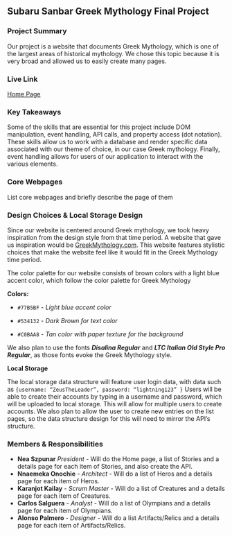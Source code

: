 ## Subaru Sanbar Greek Mythology Final Project

### Project Summary

Our project is a website that documents Greek Mythology, which is one of the largest areas of historical mythology. We chose this topic because it is very broad and allowed us to easily create many pages.

### Live Link

[Home Page](https://nszp.github.io/newmn-n-200-sanbar/final)

### Key Takeaways

Some of the skills that are essential for this project include DOM manipulation, event handling, API calls, and property access (dot notation). These skills allow us to work with a database and render specific data associated with our theme of choice, in our case Greek mythology. Finally, event handling allows for users of our application to interact with the various elements.

### Core Webpages

List core webpages and briefly describe the page of them

### Design Choices & Local Storage Design

Since our website is centered around Greek mythology, we took heavy inspiration from the design style from that time period. A website that gave us inspiration would be [GreekMythology.com](https://www.greekmythology.com/). This website features stylistic choices that make the website feel like it would fit in the Greek Mythology time period.

The color palette for our website consists of brown colors with a light blue accent color, which follow the color palette for Greek Mythology

**Colors:**

- `#77B5BF` - _Light blue accent color_

- `#534132` - _Dark Brown for text color_

- `#C0BAA8` - _Tan color with paper texture for the background_

We also plan to use the fonts _**Disalina Regular**_ and _**LTC Italian Old Style Pro Regular**_, as those fonts evoke the Greek Mythology style.

**Local Storage**

The local storage data structure will feature user login data, with data such as
`{username: “ZeusTheLeader”, password: “lightning123” }` Users will be able to create their accounts by typing in a username and password, which will be uploaded to local storage. This will allow for multiple users to create accounts. We also plan to allow the user to create new entries on the list pages, so the data structure design for this will need to mirror the API’s structure.

### Members & Responsibilities

- **Nea Szpunar** _President_ - Will do the Home page, a list of Stories and a details page for each item of Stories, and also create the API.
- **Nnaemeka Onochie** - _Architect_ - Will do a list of Heros and a details page for each item of Heros.
- **Karanjot Kailay** - _Scrum Master_ - Will do a list of Creatures and a details page for each item of Creatures.
- **Carlos Salguera** - _Analyst_ - Will do a list of Olympians and a details page for each item of Olympians.
- **Alonso Palmero** - _Designer_ - Will do a list Artifacts/Relics and a details page for each item of Artifacts/Relics.
